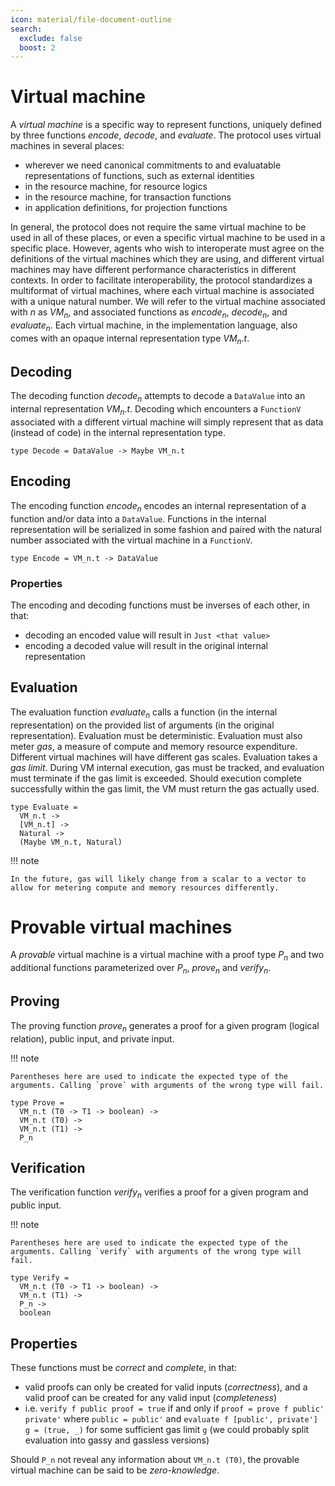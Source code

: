 ```yaml
---
icon: material/file-document-outline
search:
  exclude: false
  boost: 2
---
```



# Virtual machine

A _virtual machine_ is a specific way to represent functions, uniquely defined by three functions _encode_, _decode_, and _evaluate_. The protocol uses virtual machines in several places:

- wherever we need canonical commitments to and evaluatable representations of functions, such as external identities
- in the resource machine, for resource logics
- in the resource machine, for transaction functions
- in application definitions, for projection functions

In general, the protocol does not require the same virtual machine to be used in all of these places, or even a specific virtual machine to be used in a specific place. However, agents who wish to interoperate must agree on the definitions of the virtual machines which they are using, and different virtual machines may have different performance characteristics in different contexts. In order to facilitate interoperability, the protocol standardizes a multiformat of virtual machines, where each virtual machine is associated with a unique natural number. We will refer to the virtual machine associated with $n$ as $VM_n$, and associated functions as $encode_n$, $decode_n$, and $evaluate_n$. Each virtual machine, in the implementation language, also comes with an opaque internal representation type $VM_n.t$.

## Decoding

The decoding function $decode_n$ attempts to decode a `DataValue` into an internal representation $VM_n.t$. Decoding which encounters a `FunctionV` associated with a different virtual machine will simply represent that as data (instead of code) in the internal representation type.

```juvix
type Decode = DataValue -> Maybe VM_n.t
```

## Encoding

The encoding function $encode_n$ encodes an internal representation of a function and/or data into a `DataValue`. Functions in the internal representation will be serialized in some fashion and paired with the natural number associated with the virtual machine in a `FunctionV`.

```juvix
type Encode = VM_n.t -> DataValue
```

### Properties

The encoding and decoding functions must be inverses of each other, in that:

- decoding an encoded value will result in `Just <that value>`
- encoding a decoded value will result in the original internal representation

## Evaluation

The evaluation function $evaluate_n$ calls a function (in the internal representation) on the provided list of arguments (in the original representation). Evaluation must be deterministic. Evaluation must also meter _gas_, a measure of compute and memory resource expenditure. Different virtual machines will have different gas scales. Evaluation takes a _gas limit_. During VM internal execution, gas must be tracked, and evaluation must terminate if the gas limit is exceeded. Should execution complete successfully within the gas limit, the VM must return the gas actually used.

```juvix
type Evaluate =
  VM_n.t ->
  [VM_n.t] ->
  Natural ->
  (Maybe VM_n.t, Natural)
```

!!! note

    In the future, gas will likely change from a scalar to a vector to allow for metering compute and memory resources differently.

# Provable virtual machines

A _provable_ virtual machine is a virtual machine with a proof type $P_n$ and two additional functions parameterized over $P_n$, $prove_n$ and $verify_n$.

## Proving

The proving function $prove_n$ generates a proof for a given program (logical relation), public input, and private input.

!!! note

    Parentheses here are used to indicate the expected type of the arguments. Calling `prove` with arguments of the wrong type will fail.

```juvix
type Prove =
  VM_n.t (T0 -> T1 -> boolean) ->
  VM_n.t (T0) ->
  VM_n.t (T1) ->
  P_n
```

## Verification

The verification function $verify_n$ verifies a proof for a given program and public input.

!!! note

    Parentheses here are used to indicate the expected type of the arguments. Calling `verify` with arguments of the wrong type will fail.

```juvix
type Verify =
  VM_n.t (T0 -> T1 -> boolean) ->
  VM_n.t (T1) ->
  P_n ->
  boolean
```

## Properties

These functions must be _correct_ and _complete_, in that:

- valid proofs can only be created for valid inputs (_correctness_), and a valid proof can be created for any valid input (_completeness_)
-  i.e. `verify f public proof = true` if and only if `proof = prove f public' private'` where `public = public'` and `evaluate f [public', private'] g = (true, _)` for some sufficient gas limit `g` (we could probably split evaluation into gassy and gassless versions)

Should `P_n` not reveal any information about `VM_n.t (T0)`, the provable virtual machine can be said to be _zero-knowledge_.